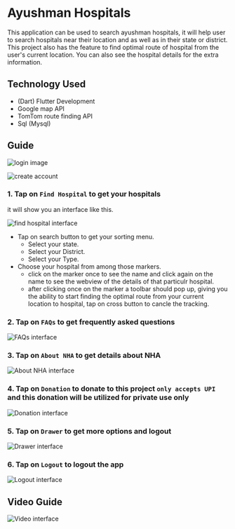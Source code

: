 # Ayushman Hospitals

This application can be used to search ayushman hospitals, it will help user to search hospitals near their location and as well as in their state or district. This project also has the feature to find optimal route of hospital from the user's current location. You can also see the hospital details for the extra information.

## Technology Used

- (Dart) Flutter Development
- Google map API
- TomTom route finding API
- Sql (Mysql)

## Guide

![login image]() 

![create account]()

### 1. Tap on `Find Hospital` to get your hospitals

it will show you an interface like this.

![find hospital interface]()

- Tap on search button to get your sorting menu.
  - Select your state.
  - Select your District.
  - Select your Type.
- Choose your hospital from among those markers.
  - click on the marker once to see the name and click again on the name to see the webview of the details of that particulr hospital.
  - after clicking once on the marker a toolbar should pop up, giving you the ability to start finding the optimal route from your current location to hospital, tap on cross button to cancle the tracking.

### 2. Tap on `FAQs` to get frequently asked questions

![FAQs interface]()

### 3. Tap on `About NHA` to get details about NHA

![About NHA interface]()

### 4. Tap on `Donation` to donate to this project `only accepts UPI` and this donation will be utilized for private use only

![Donation interface]()

### 5. Tap on `Drawer` to get more options and logout

![Drawer interface]()

### 6. Tap on `Logout` to logout the app

![Logout interface]()

## Video Guide

![Video interface]()
